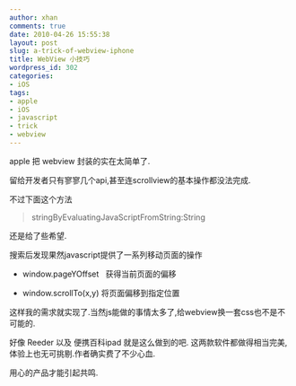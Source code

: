 ```yaml
---
author: xhan
comments: true
date: 2010-04-26 15:55:38
layout: post
slug: a-trick-of-webview-iphone
title: WebView 小技巧
wordpress_id: 302
categories:
- iOS
tags:
- apple
- iOS
- javascript
- trick
- webview
---
```


apple 把 webview 封装的实在太简单了.

留给开发者只有寥寥几个api,甚至连scrollview的基本操作都没法完成.

不过下面这个方法


> stringByEvaluatingJavaScriptFromString:String


还是给了些希望.

搜索后发现果然javascript提供了一系列移动页面的操作



	
  * window.pageYOffset   获得当前页面的偏移

	
  * window.scrollTo(x,y) 将页面偏移到指定位置


这样我的需求就实现了.当然js能做的事情太多了,给webview换一套css也不是不可能的.

好像 Reeder 以及 便携百科ipad 就是这么做到的吧. 这两款软件都做得相当完美,体验上也无可挑剔.作者确实费了不少心血.

用心的产品才能引起共鸣.
